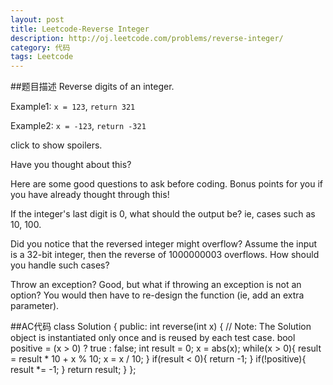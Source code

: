 ```yaml
---
layout: post
title: Leetcode-Reverse Integer 
description: http://oj.leetcode.com/problems/reverse-integer/
category: 代码
tags: Leetcode
---
```

##题目描述
Reverse digits of an integer.

Example1: `x = 123`, `return 321`

Example2: `x = -123`, `return -321`

click to show spoilers.

Have you thought about this?

Here are some good questions to ask before coding. Bonus points for you if you have already thought through this!

If the integer's last digit is 0, what should the output be? ie, cases such as 10, 100.

Did you notice that the reversed integer might overflow? Assume the input is a 32-bit integer, then the reverse of 1000000003 overflows. How should you handle such cases?

Throw an exception? Good, but what if throwing an exception is not an option? You would then have to re-design the function (ie, add an extra parameter).

##AC代码
		class Solution {
		    public: int reverse(int x) {
			// Note: The Solution object is instantiated only once and is reused by each test case.
			bool positive = (x > 0) ? true : false;
			int result = 0;
			x = abs(x);
			while(x > 0){
			    result = result * 10 + x % 10;
			    x = x / 10;
			}
			if(result < 0){
			    return -1;
			}
			if(!positive){
			    result *= -1;
			}
			return result;
		    }
		};

